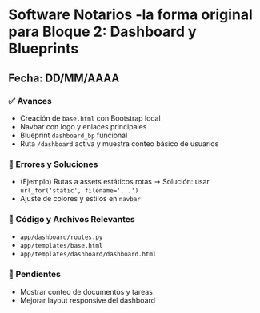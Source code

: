 # Software Notarios -la forma original para  Bloque 2: Dashboard y Blueprints
## Fecha: DD/MM/AAAA

### ✅ Avances
- Creación de `base.html` con Bootstrap local
- Navbar con logo y enlaces principales
- Blueprint `dashboard_bp` funcional
- Ruta `/dashboard` activa y muestra conteo básico de usuarios

### 🐞 Errores y Soluciones
- (Ejemplo) Rutas a assets estáticos rotas → Solución: usar `url_for('static', filename='...')`
- Ajuste de colores y estilos en `navbar`

### 📄 Código y Archivos Relevantes
- `app/dashboard/routes.py`
- `app/templates/base.html`
- `app/templates/dashboard/dashboard.html`

### 📌 Pendientes
- Mostrar conteo de documentos y tareas
- Mejorar layout responsive del dashboard
